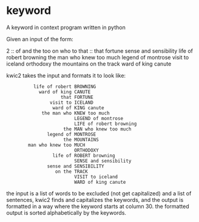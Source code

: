 # keyword
A keyword in context program written in python


Given an input of the form:

  2 
  :: 
  of 
  and 
  the 
  too 
  on 
  who 
  to 
  that 
  :: 
  that fortune 
  sense and sensibility 
  life of robert browning 
  the man who knew too much 
  legend of montrose 
  visit to iceland 
  orthodoxy 
  the mountains 
  on the track 
  ward of king canute


kwic2 takes the input and formats it to look like:

              life of robert BROWNING
                ward of king CANUTE
                        that FORTUNE
                    visit to ICELAND
                     ward of KING canute
                 the man who KNEW too much
                             LEGEND of montrose
                             LIFE of robert browning
                         the MAN who knew too much
                   legend of MONTROSE
                         the MOUNTAINS
            man who knew too MUCH
                             ORTHODOXY
                     life of ROBERT browning
                             SENSE and sensibility
                   sense and SENSIBILITY
                      on the TRACK
                             VISIT to iceland
                             WARD of king canute
                             
the input is a list of words to be excluded (not get capitalized) and a list of sentences, kwic2 finds and capitalizes the keywords, and the output is formatted in a way where the keyword starts at column 30. the formatted output is sorted alphabetically by the keywords.
